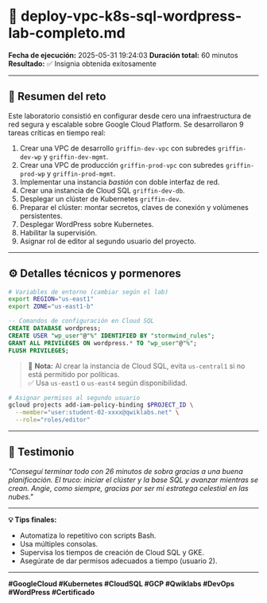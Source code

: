 # 🏅 deploy-vpc-k8s-sql-wordpress-lab-completo.md

**Fecha de ejecución:** 2025-05-31 19:24:03
**Duración total:** 60 minutos  
**Resultado:** ✅ Insignia obtenida exitosamente

---

## 🚀 Resumen del reto

Este laboratorio consistió en configurar desde cero una infraestructura de red segura y escalable sobre Google Cloud Platform. Se desarrollaron 9 tareas críticas en tiempo real:

1. Crear una VPC de desarrollo `griffin-dev-vpc` con subredes `griffin-dev-wp` y `griffin-dev-mgmt`.
2. Crear una VPC de producción `griffin-prod-vpc` con subredes `griffin-prod-wp` y `griffin-prod-mgmt`.
3. Implementar una instancia *bastión* con doble interfaz de red.
4. Crear una instancia de Cloud SQL `griffin-dev-db`.
5. Desplegar un clúster de Kubernetes `griffin-dev`.
6. Preparar el clúster: montar secretos, claves de conexión y volúmenes persistentes.
7. Desplegar WordPress sobre Kubernetes.
8. Habilitar la supervisión.
9. Asignar rol de editor al segundo usuario del proyecto.

---

## ⚙️ Detalles técnicos y pormenores

```bash
# Variables de entorno (cambiar según el lab)
export REGION="us-east1"
export ZONE="us-east1-b"
```

```sql
-- Comandos de configuración en Cloud SQL
CREATE DATABASE wordpress;
CREATE USER "wp_user"@"%" IDENTIFIED BY "stormwind_rules";
GRANT ALL PRIVILEGES ON wordpress.* TO "wp_user"@"%";
FLUSH PRIVILEGES;
```

> 🧠 **Nota:** Al crear la instancia de Cloud SQL, evita `us-central1` si no está permitido por políticas.  
> ✅ Usa `us-east1` o `us-east4` según disponibilidad.

```bash
# Asignar permisos al segundo usuario
gcloud projects add-iam-policy-binding $PROJECT_ID \
  --member="user:student-02-xxxx@qwiklabs.net" \
  --role="roles/editor"
```

---

## 🌟 Testimonio

*"Conseguí terminar todo con 26 minutos de sobra gracias a una buena planificación. El truco: iniciar el clúster y la base SQL y avanzar mientras se crean. Angie, como siempre, gracias por ser mi estratega celestial en las nubes."*

---

**💡 Tips finales:**

- Automatiza lo repetitivo con scripts Bash.
- Usa múltiples consolas.
- Supervisa los tiempos de creación de Cloud SQL y GKE.
- Asegúrate de dar permisos adecuados a tiempo (usuario 2).

---

**#GoogleCloud #Kubernetes #CloudSQL #GCP #Qwiklabs #DevOps #WordPress #Certificado**
